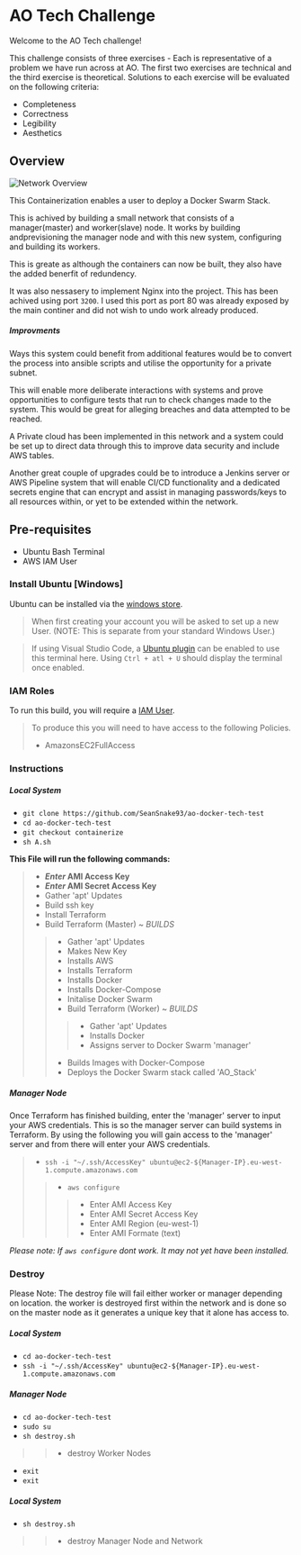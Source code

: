 [windows-store]: https://www.microsoft.com/store/productId/9NBLGGH4MSV6
[ubuntu-plug]: https://marketplace.visualstudio.com/items?itemName=Docter60.vscode-terminal-for-ubuntu
[aws-IAM]: https://console.aws.amazon.com/iam/home
[Overview-img]: https://github.com/SeanSnake93/ao-docker-tech-test/blob/containerize/docs/overview.png

# AO Tech Challenge

Welcome to the AO Tech challenge!

This challenge consists of three exercises - Each is representative of a problem we have run across at AO. The first two exercises are technical and the third exercise is theoretical.
Solutions to each exercise will be evaluated on the following criteria:

- Completeness
- Correctness
- Legibility
- Aesthetics

## Overview

![Network Overview][Overview-img]

This Containerization enables a user to deploy a Docker Swarm Stack.

This is achived by building a small network that consists of a manager(master) and worker(slave) node. It works by building andprevisioning the manager node and with this new system, configuring and building its workers.

This is greate as although the containers can now be built, they also have the added benerfit of redundency.

It was also nessasery to implement Nginx into the project. This has been achived using port `3200`. I used this port as port 80 was already exposed by the main continer and did not wish to undo work already produced.

##### Improvments

Ways this system could benefit from additional features would be to convert the process into ansible scripts and utilise the opportunity for a private subnet.

This will enable more deliberate interactions with systems and prove opportunities to configure tests that run to check changes made to the system. This would be great for alleging breaches and data attempted to be reached.

A Private cloud has been implemented in this network and a system could be set up to direct data through this to improve data security and include AWS tables.

Another great couple of upgrades could be to introduce a Jenkins server or AWS Pipeline system that will enable CI/CD functionality and a dedicated secrets engine that can encrypt and assist in managing passwords/keys to all resources within, or yet to be extended within the network.

## Pre-requisites

* Ubuntu Bash Terminal
* AWS IAM User

### Install Ubuntu [Windows]

Ubuntu can be installed via the [windows store][windows-store].

> When first creating your account you will be asked to set up a new User.
> (NOTE: This is separate from your standard Windows User.)

> If using Visual Studio Code, a [Ubuntu plugin][ubuntu-plug] can be enabled to use this terminal here. Using `Ctrl + atl + U` should display the terminal once enabled.

### IAM Roles

To run this build, you will require a [IAM User][aws-IAM].

> To produce this you will need to have access to the following Policies.
> * AmazonsEC2FullAccess

### Instructions

##### Local System

- `git clone https://github.com/SeanSnake93/ao-docker-tech-test`
- `cd ao-docker-tech-test`
- `git checkout containerize`
- `sh A.sh`

**This File will run the following commands:**

> * ***Enter* AMI Access Key**
> * ***Enter* AMI Secret Access Key**
> * Gather 'apt' Updates
> * Build ssh key
> * Install Terraform
> * Build Terraform (Master) ~ *BUILDS*
>> * Gather 'apt' Updates
>> * Makes New Key
>> * Installs AWS
>> * Installs Terraform
>> * Installs Docker
>> * Installs Docker-Compose
>> * Initalise Docker Swarm
>> * Build Terraform (Worker) ~ *BUILDS*
>>> * Gather 'apt' Updates
>>> * Installs Docker
>>> * Assigns server to Docker Swarm 'manager'
>> * Builds Images with Docker-Compose
>> * Deploys the Docker Swarm stack called 'AO_Stack'

##### Manager Node

Once Terraform has finished building, enter the 'manager' server to input your AWS credentials. This is so the manager server can build systems in Terraform.
By using the following you will gain access to the 'manager' server and from there will enter your AWS credentials.

> * `ssh -i "~/.ssh/AccessKey" ubuntu@ec2-${Manager-IP}.eu-west-1.compute.amazonaws.com`
>> * `aws configure`
>>> * Enter AMI Access Key
>>> * Enter AMI Secret Access Key
>>> * Enter AMI Region (eu-west-1)
>>> * Enter AMI Formate (text)

*Please note: If `aws configure` dont work. It may not yet have been installed.*

### Destroy

Please Note: The destroy file will fail either worker or manager depending on location. the worker is destroyed first within the network and is done so on the master node as it generates a unique key that it alone has access to.

##### Local System

- `cd ao-docker-tech-test`
- `ssh -i "~/.ssh/AccessKey" ubuntu@ec2-${Manager-IP}.eu-west-1.compute.amazonaws.com`

##### Manager Node

- `cd ao-docker-tech-test`
- `sudo su`
- `sh destroy.sh`
>> * destroy Worker Nodes
- `exit`
- `exit`

##### Local System

- `sh destroy.sh`
>> * destroy Manager Node and Network
